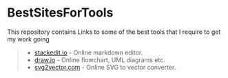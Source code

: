 # BestSitesForTools
This repository contains Links to some of the best tools that I require to get my work going

> - [stackedit.io](https://stackedit.io/) - Online markdown editor.
> - [draw.io](https://app.diagrams.net/) - Online flowchart, UML diagrams etc.
> - [svg2vector.com](https://svg2vector.com/) - Online SVG to vector converter.
